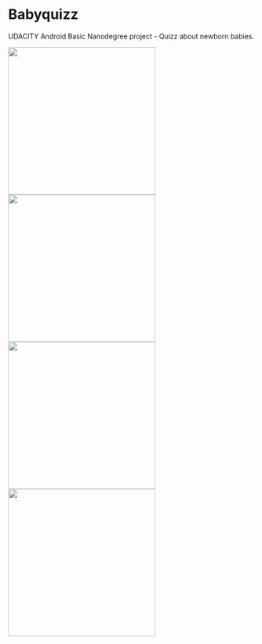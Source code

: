 # Babyquizz
UDACITY Android Basic Nanodegree project - Quizz about newborn babies.

<img src="https://user-images.githubusercontent.com/26171783/30826357-aae58c80-a236-11e7-99d4-2d0a19211e07.png" width="300" />
<img src="https://user-images.githubusercontent.com/26171783/30826361-ab0e65e2-a236-11e7-90ed-4791ad21ff3c.png" width="300" />
<img src="https://user-images.githubusercontent.com/26171783/30826359-aae8c418-a236-11e7-925f-ddb2369dddc9.png" width="300" />
<img src="https://user-images.githubusercontent.com/26171783/30826358-aae776ee-a236-11e7-894f-2ca43ec11fa4.png" width="300" />

